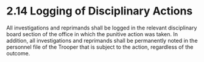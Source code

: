 # 2.14 Logging of Disciplinary Actions

All investigations and reprimands shall be logged in the relevant disciplinary board section of the office in which the punitive action was taken. In addition, all investigations and reprimands shall be permanently noted in the personnel file of the Trooper that is subject to the action, regardless of the outcome.
